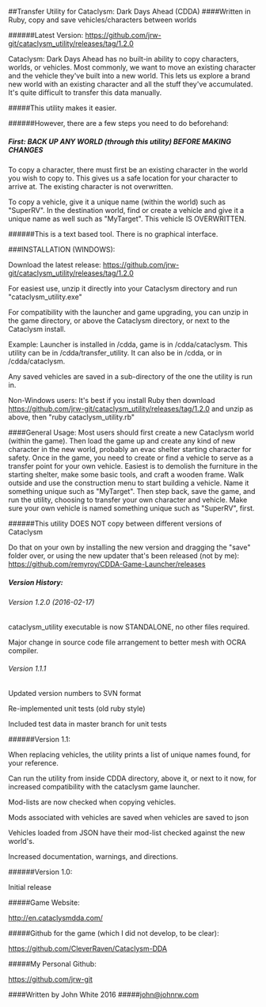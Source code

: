 ##Transfer Utility for Cataclysm: Dark Days Ahead (CDDA)
####Written in Ruby, copy and save vehicles/characters between worlds

######Latest Version: https://github.com/jrw-git/cataclysm_utility/releases/tag/1.2.0

Cataclysm: Dark Days Ahead has no built-in ability to copy characters, worlds, or vehicles.
Most commonly, we want to move an existing character and the vehicle they've built into a new world.
This lets us explore a brand new world with an existing character and all the stuff they've accumulated.
It's quite difficult to transfer this data manually.

#####This utility makes it easier.

######However, there are a few steps you need to do beforehand:

##### First: BACK UP ANY WORLD (through this utility) BEFORE MAKING CHANGES

To copy a character, there must first be an existing character in the world you wish to copy to.
This gives us a safe location for your character to arrive at. The existing character is not overwritten.

To copy a vehicle, give it a unique name (within the world) such as "SuperRV". In the destination
world, find or create a vehicle and give it a unique name as well such as "MyTarget".
This vehicle IS OVERWRITTEN.

######This is a text based tool. There is no graphical interface.

###INSTALLATION (WINDOWS):

Download the latest release:
https://github.com/jrw-git/cataclysm_utility/releases/tag/1.2.0

For easiest use, unzip it directly into your Cataclysm directory
and run "cataclysm_utility.exe"

For compatibility with the launcher and game upgrading,
you can unzip in the game directory,
or above the Cataclysm directory,
or next to the Cataclysm install.

Example: Launcher is installed in /cdda, game is in /cdda/cataclysm.
This utility can be in /cdda/transfer_utility.
It can also be in /cdda, or in /cdda/cataclysm.

Any saved vehicles are saved in a sub-directory of the one the utility is run in.

Non-Windows users: It's best if you install Ruby
then download https://github.com/jrw-git/cataclysm_utility/releases/tag/1.2.0
and unzip as above, then "ruby cataclysm_utility.rb"

####General Usage:
Most users should first create a new Cataclysm world (within the game). Then load the game up and create
any kind of new character in the new world, probably an evac shelter starting character for safety.
Once in the game, you need to create or find a vehicle to serve as a transfer point for your own vehicle.
Easiest is to demolish the furniture in the starting shelter, make some basic tools, and craft a wooden frame.
Walk outside and use the construction menu to start building a vehicle. Name it something unique
such as "MyTarget". Then step back, save the game, and run the utility, choosing to transfer your own
character and vehicle. Make sure your own vehicle is named something unique such as "SuperRV", first.

######This utility DOES NOT copy between different versions of Cataclysm

Do that on your own by installing the new version and dragging the "save" folder over,
or using the new updater that's been released (not by me):
 https://github.com/remyroy/CDDA-Game-Launcher/releases


##### Version History:

###### Version 1.2.0 (2016-02-17)

cataclysm_utility executable is now STANDALONE, no other files required.

Major change in source code file arrangement to better mesh with OCRA compiler.

###### Version 1.1.1

Updated version numbers to SVN format

Re-implemented unit tests (old ruby style)

Included test data in master branch for unit tests

######Version 1.1:

When replacing vehicles, the utility prints a list of unique names found, for
your reference.

Can run the utility from inside CDDA directory, above it, or next to it now,
for increased compatibility with the cataclysm game launcher.

Mod-lists are now checked when copying vehicles.

Mods associated with vehicles are saved when vehicles are saved to json

Vehicles loaded from JSON have their mod-list checked against the new world's.

Increased documentation, warnings, and directions.

######Version 1.0:

Initial release


#####Game Website:

http://en.cataclysmdda.com/


#####Github for the game (which I did not develop, to be clear):

https://github.com/CleverRaven/Cataclysm-DDA


#####My Personal Github:

https://github.com/jrw-git


####Written by John White 2016
#####john@johnrw.com
